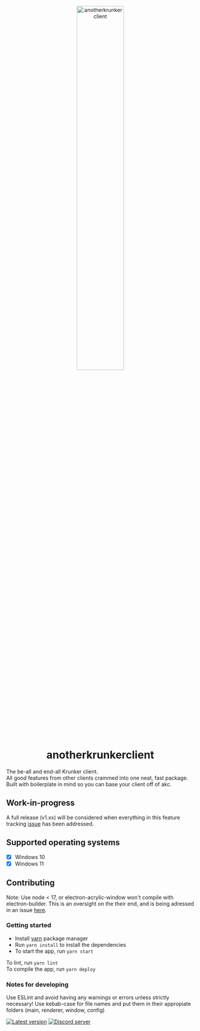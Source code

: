 <!-- markdownlint-disable MD033 MD041 -->
<p align="center">
  <img src="https://github.com/asger-finding/anotherkrunkerclient/blob/df7c335f6e5bb94331a8c396916f3a2eb624bb07/media/banner.svg?raw=true" alt="anotherkrunkerclient" width="50%"/>
</p>

<h1 align="center">anotherkrunkerclient</h1>
<!-- markdownlint-enable MD033 MD041 -->
<!-- necessary evil to have a cool header -->

The be-all and end-all Krunker client.  
All good features from other clients crammed into one neat, fast package. Built with boilerplate in mind so you can base your client off of akc.

## Work-in-progress

A full release (v1.xx) will be considered when everything in this feature tracking [issue](https://github.com/asger-finding/anotherkrunkerclient/issues/1#issue-1167443624) has been addressed.

## Supported operating systems

- [x] Windows 10
- [x] Windows 11

## Contributing

Note: Use node &lt; 17, or electron-acrylic-window won't compile with electron-builder. This is an oversight on the their end, and is being adressed in an issue [here](https://github.com/Seo-Rii/electron-acrylic-window/issues/85).  
<!-- Let's just drop the electron-acylic-window, shouldn't we? -->

### Getting started

- Install [yarn](https://yarnpkg.com/) package manager
- Run `yarn install` to install the dependencies
- To start the app, run `yarn start`

To lint, run `yarn lint`  
To compile the app, run `yarn deploy`

### Notes for developing

Use ESLint and avoid having any warnings or errors unless strictly necessary! Use kebab-case for file names and put them in their appropiate folders (main, renderer, window, config)  

[![Latest version](https://img.shields.io/github/v/release/asger-finding/anotherkrunkerclient?style=for-the-badge&display_name=tag&labelColor=202225&color=006699&label=Latest%20Release)](https://github.com/asger-finding/anotherkrunkerclient/releases/latest)
[![Discord server](https://img.shields.io/discord/GUILD_ID_HERE.svg?style=for-the-badge&label=&logo=discord&logoColor=ffffff&color=202225&labelColor=006699)](https://discord.gg/INVITE_LINK)
